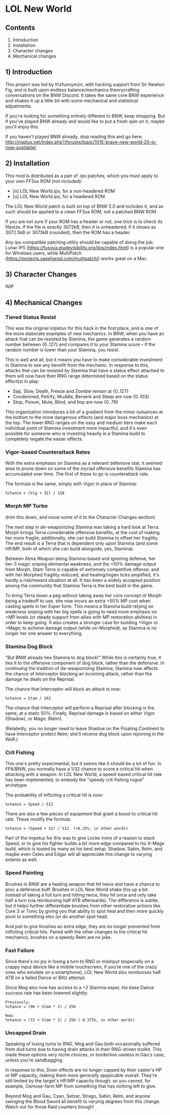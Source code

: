 # LOL New World

## Contents

1) Introduction
2) Installation
3) Character changes
4) Mechanical changes

## 1) Introduction

This project was led by thzfunnymzn, with hacking support from Sir Newton Fig, and is built upon endless balance/mechanics theorycrafting conversations on the BNW Discord. It takes the same core BNW experience and shakes it up a little bit with some mechanical and statistical adjustments.

If you're looking for something entirely different to BNW, keep shopping. But if you've played BNW already and would like to put a fresh spin on it, maybe you'll enjoy this.

If you haven't played BNW already, stop reading this and go here: http://ngplus.net/index.php?/forums/topic/1015-brave-new-world-20-is-now-available/

## 2) Installation

This mod is distributed as a pair of .ips patches, which you must apply to your own FF3us ROM (not included):
* [n] LOL New World.ips, for a non-headered ROM
* [u] LOL New World.ips, for a headered ROM

The LOL New World patch is built on top of BNW 2.0 and includes it, and as such should be applied to a clean FF3us ROM, not a patched BNW ROM.

If you are not sure if your ROM has a header or not, one trick is to check its filesize. If the file is exactly 3072kB, then it is unheadered; if it shows as 3072.5kB or 3073kB (rounded), then the ROM has a header.

Any ips-compatible patching utility should be capable of doing the job; Lunar IPS (https://fusoya.eludevisibility.org/lips/index.html) is a popular one for Windows users, while MultiPatch (https://projects.sappharad.com/multipatch/) works great on a Mac.

## 3) Character Changes

WIP

## 4) Mechanical Changes

### Tiered Status Resist

This was the original impetus for this hack in the first place, and is one of the more elaborate examples of new mechanics. In BNW, when you have an attack that can be resisted by Stamina, the game generates a random number between {0..127} and compares it to your Stamina score – if the random number is lower than your Stamina, you resist.

This is well and all, but it means you have to make considerable investment in Stamina to see any benefit from the mechanic. In response to this, attacks that can be resisted by Stamina that have a status effect attached to them will now have their RNG range determined based on the status effect(s) in play:

* Sap, Slow, Death, Freeze and Zombie remain at {0..127}
* Condemned, Petrify, Muddle, Berserk and Sleep are now {0..103}
* Stop, Poison, Mute, Blind, and Imp are now {0..79}

This organization introduces a bit of a gradient from the minor nuisances at the bottom to the more dangerous effects (and major boss mechanics) at the top. The lower RNG ranges on the easy and medium tiers make each individual point of Stamina investment more impactful, and it's even possible for someone who is investing heavily in a Stamina build to completely negate the easier effects.

### Vigor-based Counterattack Rates

With the extra emphasis on Stamina as a relevant defensive stat, it seemed wise to prune down on some of the myriad offensive benefits Stamina has accumulated over time. The first of these to go is counterattack rate.

The formula is the same, simply with Vigor in place of Stamina:
```
%chance = (Vig + 32) / 128
```

### Morph MP Turbo

(trim this down, and move some of it to the Character Changes section)

The next step in de-weaponizing Stamina was taking a hard look at Terra. Morph brings Terra considerable offensive benefits, at the cost of making her more fragile; additionally, she can build Stamina to offset her fragility. The end result is a Terra that is dependent only upon Stamina (and some HP/MP, both of which she can build alongside, yes, Stamina).

Between Atma Weapon being Stamina-based and ignoring defense, her tier-3 magic sniping elemental weakness, and the +50% damage output from Morph, Stam Terra is capable of extremely competitive offense; and with her Morphed fragility reduced, and healing/regen ticks amplified, it's hardly a risk/reward situation at all. It has been a widely accepted position among the community that Stamina Terra is the best build in the game.

To bring Terra down a peg without taking away her core concept of Morph being a tradeoff to use, she now incurs an extra +50% MP cost when casting spells in her Esper form. This means a Stamina build relying on weakness sniping with her big spells is going to need more emphasis on +MP levels (or steady support from allies with MP restoration abilities) in order to keep going. It also creates a stronger case for building +Vigor or +Magic to achieve damage output (while un-Morphed), as Stamina is no longer her one answer to everything.

### Stamina Dog Block

"But BNW already ties Stamina to dog block!" While this is certainly true, it ties it to the offensive component of dog block, rather than the defensive. In continuing the tradition of de-weaponizing Stamina, Stamina now affects the chance of Interceptor blocking an incoming attack, rather than the damage he deals on the Reprisal.

The chance that Interceptor will block an attack is now:
```
%chance = Stam / 192
```

The chance that Interceptor will perform a Reprisal after blocking is the same, at a static 50%. Finally, Reprisal damage is based on either Vigor (Shadow), or Magic (Relm).

(Relatedly, you no longer need to leave Shadow on the Floating Continent to have Interceptor protect Relm; she'll receive dog block upon rejoining in the WoR.)

### Crit Fishing

This one's pretty experimental, but it seems like it should be a lot of fun. In FF6/BNW, you normally have a 1/32 chance to score a critical hit when attacking with a weapon. In LOL New World, a speed-based critical hit rate has been implemented, to embody the "speedy crit-fishing rogue" archetype.

The probability of inflicting a critical hit is now:
```
%chance = Speed / 512
```

There are also a few pieces of equipment that grant a boost to critical hit rate. These modify the formula:
```
%chance = (Speed + 32) / 512  (+6.25%, in other words)
```

Part of the impetus for this was to give Locke more of a reason to stack Speed, or to give his fighter builds a bit more edge compared to his X-Mage build, which is touted by many as his best setup. Shadow, Sabin, Relm, and maybe even Celes and Edgar will all appreciate this change to varying extents as well.

### Speed Painting

Brushes in BNW are a healing weapon that hit twice and have a chance to proc a defensive buff. Brushes in LOL New World shake this up a bit: instead of taking a full turn and hitting twice, they hit once and only take half a turn (via reimbursing half ATB afterwards). The difference is subtle, but it helps further differentiate brushes from other restorative actions like Cure 3 or Tonic by giving you that ability to spot heal and then more quickly pivot to something eles (or do another spot heal).

And just to give brushes an extra edge, they are no longer prevented from inflicting critical hits. Paired with the other changes to the critical hit mechanics, brushes on a speedy Relm are no joke.

### Fast Failure

Since there's no joy in losing a turn to RNG or misinput (especially on a crappy input device like a mobile touchscreen, if you're one of the crazy ones who emulate on a smartphone), LOL New World also reimburses half ATB on a failed Dance or Blitz attempt.

Since Mog also now has access to a +2 Stamina esper, his base Dance success rate has been lowered slightly:
```
Previously:
%chance = (96 + Stam * 2) / 256

Now:
%chance = (72 + Stam * 2) / 256 (-9.375%, in other words)
```

### Uncapped Drain

Speaking of losing turns to RNG, Mog and Gau both occasionally suffered from dud turns due to having drain attacks in their RNG-driven toolkit. This made these options very niche choices, or borderline useless in Gau's case, unless you're sandbagging.

In response to this, Drain effects are no longer capped by their caster's HP or MP capacity, making them more generally apppicable overall. They're still limited by the target's HP/MP capacity though; so you cannot, for example, Osmose-farm MP from something that has nothing left to give.

Beyond Mog and Gau, Cyan, Setzer, Strago, Sabin, Relm, and anyone swinging the Blood Sword all benefit to varying degrees from this change. Watch out for those Raid counters though!
